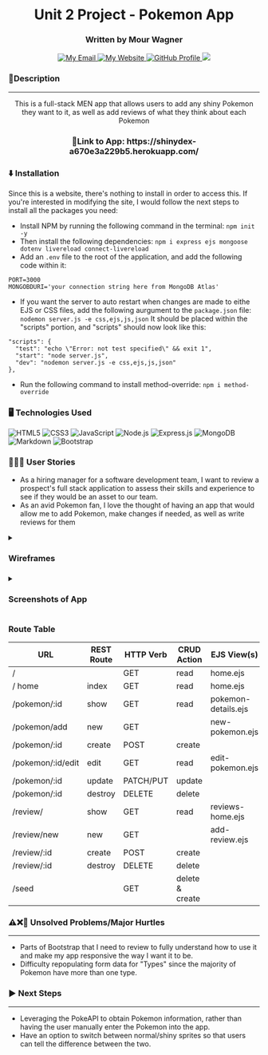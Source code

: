 <h1 align="center">
  Unit 2 Project - Pokemon App
</h1>

<h3 align=center>
  Written by Mour Wagner
</h3>
<p align = "center">
  <a href="mailto: mourwagner13@gmail.com">
    <img src="https://img.shields.io/badge/Gmail-D14836?style=for-the-badge&logo=gmail&logoColor=white" alt="My Email">
  </a>
  <a href="https://rswagner13.github.io/Portfolio/">
    <img src="https://img.shields.io/badge/website-000000?style=for-the-badge&logo=About.me&logoColor=white" alt="My Website">
  </a>
  <a href="https://github.com/rswagner13">
    <img src="https://img.shields.io/badge/GitHub-100000?style=for-the-badge&logo=github&logoColor=white" alt="GitHub Profile">
  </a>
  <a href="https://www.linkedin.com/in/rswagner23/">
    <img src="https://img.shields.io/badge/LinkedIn-0077B5?style=for-the-badge&logo=linkedin&logoColor=white" alt"LinkedIn Page">
  </a>
</p>


### 📝Description
---
<p align="center">
  This is a full-stack MEN app that allows users to add any shiny Pokemon they want to it, as well as add reviews of what they think about each Pokemon
</p>

<h3 align=center>
  🔗Link to App: https://shinydex-a670e3a229b5.herokuapp.com/
</h3>

### ⬇️ Installation
Since this is a website, there's nothing to install in order to access this. If you're interested in modifying the site, I would follow the next steps to install all the packages you need:
* Install NPM by running the following command in the terminal:
  ```npm init -y```
* Then install the following dependencies:
  ```npm i express ejs mongoose dotenv livereload connect-livereload```
* Add an ```.env``` file to the root of the application, and add the following code within it:
```
PORT=3000
MONGOBDURI='your connection string here from MongoDB Atlas'
```
* If you want the server to auto restart when changes are made to eithe EJS or CSS files, add the following aurgument to the ```package.json``` file:
```nodemon server.js -e css,ejs,js,json```
It should be placed within the "scripts" portion, and "scripts" should now look like this:
```
"scripts": {
  "test": "echo \"Error: not test specified\" && exit 1",
  "start": "node server.js",
  "dev": "nodemon server.js -e css,ejs,js,json"
},
```
* Run the following command to install method-override:
```npm i method-override```


### 🖥️ Technologies Used
<p>
  <img src="https://img.shields.io/badge/HTML5-E34F26?style=for-the-badge&logo=html5&logoColor=white" alt="HTML5">
  <img src="https://img.shields.io/badge/CSS3-1572B6?style=for-the-badge&logo=css3&logoColor=white" alt="CSS3">
  <img src="https://img.shields.io/badge/JavaScript-323330?style=for-the-badge&logo=javascript&logoColor=F7DF1E" alt="JavaScript">
  <img src="https://img.shields.io/badge/Node.js-43853D?style=for-the-badge&logo=node.js&logoColor=white" alt="Node.js">
  <img src="https://img.shields.io/badge/Express.js-404D59?style=for-the-badge" alt="Express.js">
  <img src="https://img.shields.io/badge/MongoDB-4EA94B?style=for-the-badge&logo=mongodb&logoColor=white" alt="MongoDB">
  <img src="https://img.shields.io/badge/Markdown-000000?style=for-the-badge&logo=markdown&logoColor=white" alt="Markdown">
  <img src="https://img.shields.io/badge/Bootstrap-563D7C?style=for-the-badge&logo=bootstrap&logoColor=white" alt="Bootstrap">
</p>

### 🧔‍♂️👩 User Stories
* As a hiring manager for a software development team, I want to review a prospect's full stack application to assess their skills and experience to see if they would be an asset to our team.
* As an avid Pokemon fan, I love the thought of having an app that would allow me to add Pokemon, make changes if needed, as well as write reviews for them

<details>
  <summary>
   <h3>Wireframes<h3>
  </summary>
  <img src="https://media.git.generalassemb.ly/user/51566/files/dcd2929c-952d-446d-bf4a-3db792001ed8">
  <img src="https://media.git.generalassemb.ly/user/51566/files/99315af3-a61b-4411-ba78-3a504274e5e0">
  <img src="https://media.git.generalassemb.ly/user/51566/files/ff37bfe2-37f3-44f4-b7f7-b397a1213b21">
  <img src="https://media.git.generalassemb.ly/user/51566/files/3d2a793a-cdbe-439e-b719-b339e917d584">
  <img src="https://media.git.generalassemb.ly/user/51566/files/1bba8bfd-996a-48ed-b8a4-4365422bba0e">
  <img src="https://media.git.generalassemb.ly/user/51566/files/e995d625-a116-4b8c-9883-db64ac906f81">
</details>

<details>
  <summary>
    <h3>Screenshots of App</h3>
  </summary>
  <img src="https://github.com/rswagner13/Pokemon-App/assets/152703739/f9468ee6-769f-426c-b91a-9297bc36fd0c">
  <img src="https://github.com/rswagner13/Pokemon-App/assets/152703739/a72aca6a-efcc-4e9e-a00f-66391dd1baa6">
  <img src="https://github.com/rswagner13/Pokemon-App/assets/152703739/8753e329-964b-4cb0-b266-0490984f5c03">
  <img src="https://github.com/rswagner13/Pokemon-App/assets/152703739/3b3e6b52-0d3e-4fe3-8a4a-90b28a5979dc">
  <img src="https://github.com/rswagner13/Pokemon-App/assets/152703739/ead386af-6efa-46f6-9ba4-29fffcb2ea65">
</details>

### Route Table

|             URL       |  REST Route  |    HTTP Verb    |    CRUD Action   |        EJS View(s)      | Created Yet? |
| --------------------- | -----------  | --------------- | ---------------- | ----------------------- | ------------ |
| /                     |              |       GET       |       read       |        home.ejs         |      YES     |
| / home                |    index     |       GET       |       read       |        home.ejs         |      YES     |
| /pokemon/:id          |     show     |       GET       |       read       |   pokemon-details.ejs   |      YES     |
| /pokemon/add          |     new      |       GET       |                  |    new-pokemon.ejs      |      YES     |
| /pokemon/:id          |     create   |       POST      |       create     |                         |      YES     |
| /pokemon/:id/edit     |      edit    |       GET       |       read       |    edit-pokemon.ejs     |      YES     |
| /pokemon/:id          |      update  |    PATCH/PUT    |       update     |                         |      YES     |
| /pokemon/:id          |     destroy  |     DELETE      |       delete     |                         |      YES     |
| /review/              |     show     |       GET       |       read       |    reviews-home.ejs     |      YES     |
| /review/new           |     new      |       GET       |                  |       add-review.ejs    |      YES     |
| /review/:id           |     create   |       POST      |       create     |                         |      YES     |
| /review/:id           |     destroy  |    DELETE       |       delete     |                         |      YES     |
| /seed                 |              |       GET       |  delete & create |                         |      YES     |

### ⚠️❌💫 Unsolved Problems/Major Hurtles
---
* Parts of Bootstrap that I need to review to fully understand how to use it and make my app responsive the way I want it to be.
* Difficulty repopulating form data for "Types" since the majority of Pokemon have more than one type.

### ▶️ Next Steps
---
* Leveraging the PokeAPI to obtain Pokemon information, rather than having the user manually enter the Pokemon into the app.
* Have an option to switch between normal/shiny sprites so that users can tell the difference between the two.
